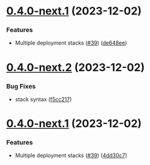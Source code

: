 # [0.4.0-next.1](https://github.com/constructions-incongrues/yazoo/compare/v0.3.2...v0.4.0-next.1) (2023-12-02)


### Features

* Multiple deployment stacks ([#39](https://github.com/constructions-incongrues/yazoo/issues/39)) ([de648ee](https://github.com/constructions-incongrues/yazoo/commit/de648ee9d8b77ab167881149cf426c6f80b81e6a))

# [0.4.0-next.2](https://github.com/constructions-incongrues/yazoo/compare/v0.4.0-next.1...v0.4.0-next.2) (2023-12-02)


### Bug Fixes

* stack syntax ([f5cc217](https://github.com/constructions-incongrues/yazoo/commit/f5cc2176a17f88ececba0867d4791814272511ff))

# [0.4.0-next.1](https://github.com/constructions-incongrues/yazoo/compare/v0.3.2...v0.4.0-next.1) (2023-12-02)


### Features

* Multiple deployment stacks ([#39](https://github.com/constructions-incongrues/yazoo/issues/39)) ([4dd30c7](https://github.com/constructions-incongrues/yazoo/commit/4dd30c730c89c94e94043247f5ba920b710fab5d))
